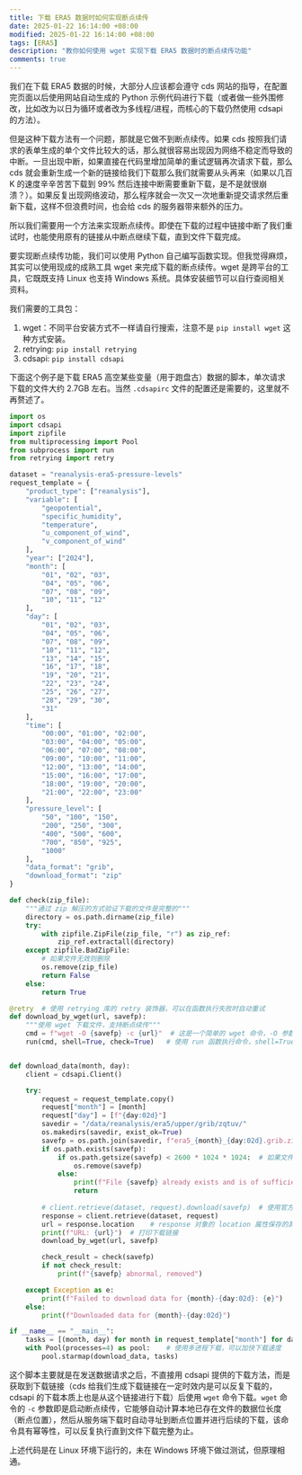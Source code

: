 ```yaml
---
title: 下载 ERA5 数据时如何实现断点续传
date: 2025-01-22 16:14:00 +08:00
modified: 2025-01-22 16:14:00 +08:00
tags: [ERA5]
description: "教你如何使用 wget 实现下载 ERA5 数据时的断点续传功能"
comments: true
---
```

我们在下载 ERA5 数据的时候，大部分人应该都会遵守 cds 网站的指导，在配置完页面以后使用网站自动生成的 Python 示例代码进行下载（或者做一些外围修改，比如改为以日为循环或者改为多线程/进程，而核心的下载仍然使用 cdsapi 的方法）。

但是这种下载方法有一个问题，那就是它做不到断点续传。如果 cds 按照我们请求的表单生成的单个文件比较大的话，那么就很容易出现因为网络不稳定而导致的中断。一旦出现中断，如果直接在代码里增加简单的重试逻辑再次请求下载，那么 cds 就会重新生成一个新的链接给我们下载那么我们就需要从头再来（如果以几百 K 的速度辛辛苦苦下载到 99% 然后连接中断需要重新下载，是不是就很崩溃？）。如果反复出现网络波动，那么程序就会一次又一次地重新提交请求然后重新下载，这样不但浪费时间，也会给 cds 的服务器带来额外的压力。

所以我们需要用一个方法来实现断点续传。即使在下载的过程中链接中断了我们重试时，也能使用原有的链接从中断点继续下载，直到文件下载完成。

要实现断点续传功能，我们可以使用 Python 自己编写函数实现。但我觉得麻烦，其实可以使用现成的成熟工具 wget 来完成下载的断点续传。wget 是跨平台的工具，它既既支持 Linux 也支持 Windows 系统。具体安装细节可以自行查阅相关资料。

我们需要的工具包：
1. wget：不同平台安装方式不一样请自行搜索，注意不是 `pip install wget` 这种方式安装。
2. retrying: `pip install retrying`
3. cdsapi: `pip install cdsapi`

下面这个例子是下载 ERA5 高空某些变量（用于跑盘古）数据的脚本，单次请求下载的文件大约 2.7GB 左右。当然 `.cdsapirc` 文件的配置还是需要的，这里就不再赘述了。

```python
import os
import cdsapi
import zipfile
from multiprocessing import Pool
from subprocess import run
from retrying import retry

dataset = "reanalysis-era5-pressure-levels"
request_template = {
    "product_type": ["reanalysis"],
    "variable": [
        "geopotential",
        "specific_humidity",
        "temperature",
        "u_component_of_wind",
        "v_component_of_wind"
    ],
    "year": ["2024"],
    "month": [
        "01", "02", "03",
        "04", "05", "06",
        "07", "08", "09",
        "10", "11", "12"
    ],
    "day": [
        "01", "02", "03",
        "04", "05", "06",
        "07", "08", "09",
        "10", "11", "12",
        "13", "14", "15",
        "16", "17", "18",
        "19", "20", "21",
        "22", "23", "24",
        "25", "26", "27",
        "28", "29", "30",
        "31"
    ],
    "time": [
        "00:00", "01:00", "02:00",
        "03:00", "04:00", "05:00",
        "06:00", "07:00", "08:00",
        "09:00", "10:00", "11:00",
        "12:00", "13:00", "14:00",
        "15:00", "16:00", "17:00",
        "18:00", "19:00", "20:00",
        "21:00", "22:00", "23:00"
    ],
    "pressure_level": [
        "50", "100", "150",
        "200", "250", "300",
        "400", "500", "600",
        "700", "850", "925",
        "1000"
    ],
    "data_format": "grib",
    "download_format": "zip"
}

def check(zip_file):
    """通过 zip 解压的方式验证下载的文件是完整的"""
    directory = os.path.dirname(zip_file)
    try:
        with zipfile.ZipFile(zip_file, "r") as zip_ref:
            zip_ref.extractall(directory)
    except zipfile.BadZipFile:
        # 如果文件无效则删除
        os.remove(zip_file)
        return False
    else:
        return True

@retry  # 使用 retrying 库的 retry 装饰器，可以在函数执行失败时自动重试
def download_by_wget(url, savefp):
    """使用 wget 下载文件，支持断点续传"""
    cmd = f"wget -O {savefp} -c {url}"  # 这是一个简单的 wget 命令，-O 参数指定保存的文件名，-c 参数表示断点续传
    run(cmd, shell=True, check=True)   # 使用 run 函数执行命令，shell=True 表示使用 shell 执行，check=True 表示如果命令执行失败则抛出异常


def download_data(month, day):
    client = cdsapi.Client()

    try:
        request = request_template.copy()
        request["month"] = [month]
        request["day"] = [f"{day:02d}"]
        savedir = "/data/reanalysis/era5/upper/grib/zqtuv/"
        os.makedirs(savedir, exist_ok=True)
        savefp = os.path.join(savedir, f"era5_{month}_{day:02d}.grib.zip")
        if os.path.exists(savefp):
            if os.path.getsize(savefp) < 2600 * 1024 * 1024:  # 如果文件小于 2.6GB 则删除，因为这个文件大小是正常的文件大小
                os.remove(savefp)
            else:
                print(f"File {savefp} already exists and is of sufficient size, skipping")
                return
        
        # client.retrieve(dataset, request).download(savefp)  # 使用官方示例脚本的下载方法，该方法无法完成断点续传的功能
        response = client.retrieve(dataset, request)
        url = response.location    # response 对象的 location 属性保存的其实是下载的 URL，也不知道为什么要这样取名
        print(f"URL: {url}")  # 打印下载链接
        download_by_wget(url, savefp)

        check_result = check(savefp)
        if not check_result:
            print(f"{savefp} abnormal, removed")

    except Exception as e:
        print(f"Failed to download data for {month}-{day:02d}: {e}")
    else:
        print(f"Downloaded data for {month}-{day:02d}")

if __name__ == "__main__":
    tasks = [(month, day) for month in request_template["month"] for day in range(1, 32)]
    with Pool(processes=4) as pool:    # 使用多进程下载，可以加快下载速度
        pool.starmap(download_data, tasks)
```

这个脚本主要就是在发送数据请求之后，不直接用 cdsapi 提供的下载方法，而是获取到下载链接（cds 给我们生成下载链接在一定时效内是可以反复下载的，cdsapi 的下载本质上也是从这个链接进行下载）后使用 `wget` 命令下载。`wget` 命令的 `-c` 参数即是启动断点续传，它能够自动计算本地已存在文件的数据位长度（断点位置），然后从服务端下载时自动寻址到断点位置并进行后续的下载，该命令具有幂等性，可以反复执行直到文件下载完整为止。

上述代码是在 Linux 环境下运行的，未在 Windows 环境下做过测试，但原理相通。
